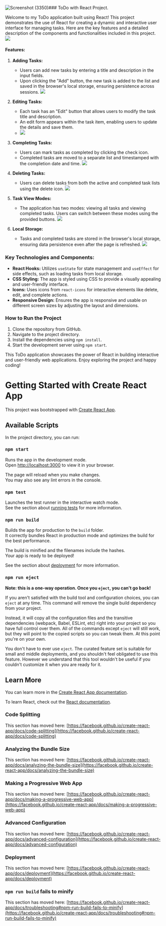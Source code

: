 ![Screenshot (3350)](https://github.com/singhshivaa/ToDo-with-react/assets/160582204/0d19b48a-6eac-4061-8081-6c9664225635)### ToDo with React Project.

Welcome to my ToDo application built using React! This project demonstrates the use of React for creating a dynamic and interactive user interface for managing tasks. Here are the key features and a detailed description of the components and functionalities included in this project.
![](https://github.com/singhshivaa/ToDo-with-react/assets/160582204/ead8b497-6b0d-4abf-a19a-d085c3dd2d4e)


#### Features:

1. **Adding Tasks:**
   - Users can add new tasks by entering a title and description in the input fields.
   - Upon clicking the "Add" button, the new task is added to the list and saved in the browser's local storage, ensuring persistence across sessions.
     ![](https://github.com/singhshivaa/ToDo-with-react/assets/160582204/15669af1-2209-4fa5-937e-bea022f5fe3e)

2. **Editing Tasks:**
   - Each task has an "Edit" button that allows users to modify the task title and description.
   - An edit form appears within the task item, enabling users to update the details and save them.
   - ![](https://github.com/singhshivaa/ToDo-with-react/assets/160582204/7a6e15a6-72cf-4612-94fb-5a4e7bd889fa)

3. **Completing Tasks:**
   - Users can mark tasks as completed by clicking the check icon.
   - Completed tasks are moved to a separate list and timestamped with the completion date and time.
     ![](https://github.com/singhshivaa/ToDo-with-react/assets/160582204/4ad9d69d-0dc9-4caf-a77c-c87bf9e2360c)


4. **Deleting Tasks:**
   - Users can delete tasks from both the active and completed task lists using the delete icon.
     ![](https://github.com/singhshivaa/ToDo-with-react/assets/160582204/4bff7ff6-3e30-4701-aec9-b4bf9057c3c4)

5. **Task View Modes:**
   - The application has two modes: viewing all tasks and viewing completed tasks. Users can switch between these modes using the provided buttons.
     ![](https://github.com/singhshivaa/ToDo-with-react/assets/160582204/2544aced-d22f-490d-b6a0-8db9ea68eb32)

6. **Local Storage:**
   - Tasks and completed tasks are stored in the browser's local storage, ensuring data persistence even after the page is refreshed.
     ![](https://github.com/singhshivaa/ToDo-with-react/assets/160582204/a8478498-b7c8-4f61-93b0-136d15b82e4c)

### Key Technologies and Components:

- **React Hooks:** Utilizes `useState` for state management and `useEffect` for side effects, such as loading tasks from local storage.
- **CSS Styling:** The app is styled using CSS to provide a visually appealing and user-friendly interface.
- **Icons:** Uses icons from `react-icons` for interactive elements like delete, edit, and complete actions.
- **Responsive Design:** Ensures the app is responsive and usable on different screen sizes by adjusting the layout and dimensions.

### How to Run the Project

1. Clone the repository from GitHub.
2. Navigate to the project directory.
3. Install the dependencies using `npm install`.
4. Start the development server using `npm start`.

This ToDo application showcases the power of React in building interactive and user-friendly web applications. Enjoy exploring the project and happy coding!








# Getting Started with Create React App

This project was bootstrapped with [Create React App](https://github.com/facebook/create-react-app).

## Available Scripts

In the project directory, you can run:

### `npm start`

Runs the app in the development mode.\
Open [http://localhost:3000](http://localhost:3000) to view it in your browser.

The page will reload when you make changes.\
You may also see any lint errors in the console.

### `npm test`

Launches the test runner in the interactive watch mode.\
See the section about [running tests](https://facebook.github.io/create-react-app/docs/running-tests) for more information.

### `npm run build`

Builds the app for production to the `build` folder.\
It correctly bundles React in production mode and optimizes the build for the best performance.

The build is minified and the filenames include the hashes.\
Your app is ready to be deployed!

See the section about [deployment](https://facebook.github.io/create-react-app/docs/deployment) for more information.

### `npm run eject`

**Note: this is a one-way operation. Once you `eject`, you can't go back!**

If you aren't satisfied with the build tool and configuration choices, you can `eject` at any time. This command will remove the single build dependency from your project.

Instead, it will copy all the configuration files and the transitive dependencies (webpack, Babel, ESLint, etc) right into your project so you have full control over them. All of the commands except `eject` will still work, but they will point to the copied scripts so you can tweak them. At this point you're on your own.

You don't have to ever use `eject`. The curated feature set is suitable for small and middle deployments, and you shouldn't feel obligated to use this feature. However we understand that this tool wouldn't be useful if you couldn't customize it when you are ready for it.

## Learn More

You can learn more in the [Create React App documentation](https://facebook.github.io/create-react-app/docs/getting-started).

To learn React, check out the [React documentation](https://reactjs.org/).

### Code Splitting

This section has moved here: [https://facebook.github.io/create-react-app/docs/code-splitting](https://facebook.github.io/create-react-app/docs/code-splitting)

### Analyzing the Bundle Size

This section has moved here: [https://facebook.github.io/create-react-app/docs/analyzing-the-bundle-size](https://facebook.github.io/create-react-app/docs/analyzing-the-bundle-size)

### Making a Progressive Web App

This section has moved here: [https://facebook.github.io/create-react-app/docs/making-a-progressive-web-app](https://facebook.github.io/create-react-app/docs/making-a-progressive-web-app)

### Advanced Configuration

This section has moved here: [https://facebook.github.io/create-react-app/docs/advanced-configuration](https://facebook.github.io/create-react-app/docs/advanced-configuration)

### Deployment

This section has moved here: [https://facebook.github.io/create-react-app/docs/deployment](https://facebook.github.io/create-react-app/docs/deployment)

### `npm run build` fails to minify

This section has moved here: [https://facebook.github.io/create-react-app/docs/troubleshooting#npm-run-build-fails-to-minify](https://facebook.github.io/create-react-app/docs/troubleshooting#npm-run-build-fails-to-minify)
